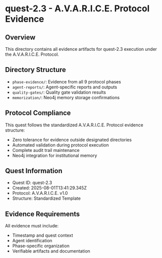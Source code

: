 # quest-2.3 - A.V.A.R.I.C.E. Protocol Evidence

## Overview
This directory contains all evidence artifacts for quest-2.3 execution under the A.V.A.R.I.C.E. Protocol.

## Directory Structure
- `phase-evidence/`: Evidence from all 9 protocol phases
- `agent-reports/`: Agent-specific reports and outputs
- `quality-gates/`: Quality gate validation results
- `memorization/`: Neo4j memory storage confirmations

## Protocol Compliance
This quest follows the standardized A.V.A.R.I.C.E. Protocol evidence structure:
- Zero tolerance for evidence outside designated directories
- Automated validation during protocol execution
- Complete audit trail maintenance
- Neo4j integration for institutional memory

## Quest Information
- Quest ID: quest-2.3
- Created: 2025-08-01T13:41:29.345Z
- Protocol: A.V.A.R.I.C.E. v1.0
- Structure: Standardized Template

## Evidence Requirements
All evidence must include:
- Timestamp and quest context
- Agent identification
- Phase-specific organization
- Verifiable artifacts and documentation
